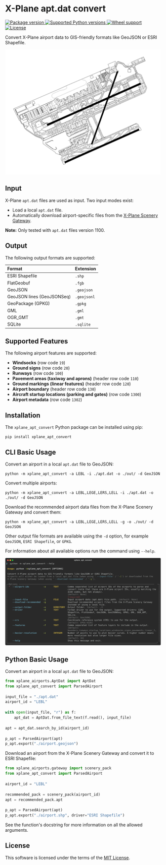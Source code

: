 # X-Plane apt.dat convert

<a href="https://pypi.org/project/xplane-apt-convert/" target="_blank">
    <img src="https://img.shields.io/pypi/v/xplane_apt_convert.svg" alt="Package version">
</a>
<a href="https://pypi.org/project/xplane-apt-convert/" target="_blank">
    <img src="https://img.shields.io/pypi/pyversions/xplane_apt_convert.svg" alt="Supported Python versions">
</a>
<a href="https://pypi.org/project/xplane-apt-convert/" target="_blank">
    <img src="https://img.shields.io/pypi/wheel/xplane_apt_convert.svg" alt="Wheel support">
</a>
<a href="https://pypi.org/project/xplane-apt-convert/" target="_blank">
    <img src="https://img.shields.io/pypi/l/xplane_apt_convert.svg" alt="License">
</a>

Convert X-Plane airport data to GIS-friendly formats like GeoJSON or ESRI Shapefile.

[![Example LELL airport layout](https://raw.githubusercontent.com/CarlosBergillos/xplane_apt_convert/main/images/example_LEBL.png)](https://raw.githubusercontent.com/CarlosBergillos/xplane_apt_convert/main/images/example_LEBL.png)


## Input

X-Plane `apt.dat` files are used as input.
Two input modes exist:

- Load a local `apt.dat` file.
- Automatically download airport-specific files from the [X-Plane Scenery Gateway](https://gateway.x-plane.com/).

**Note:** Only tested with `apt.dat` files version 1100.


## Output

The following output formats are supported:

| Format                     | Extension   |
| :------------------------- | :---------- |
| ESRI Shapefile             | `.shp`      |
| FlatGeobuf                 | `.fgb`      |
| GeoJSON                    | `.geojson`  |
| GeoJSON lines (GeoJSONSeq) | `.geojsonl` |
| GeoPackage (GPKG)          | `.gpkg`     |
| GML                        | `.gml`      |
| OGR_GMT                    | `.gmt`      |
| SQLite                     | `.sqlite`   |


## Supported Features

The following airport features are supported:

- **Windsocks** (row code `19`)
- **Ground signs** (row code `20`)
- **Runways** (row code `100`)
- **Pavement areas (taxiway and aprons)** (header row code `110`)
- **Ground markings (linear features)** (header row code `120`)
- **Airport boundary** (header row code `130`)
- **Aircraft startup locations (parking and gates)** (row code `1300`)
- **Airport metadata** (row code `1302`)


## Installation

The `xplane_apt_convert` Python package can be installed using pip:

```console
pip install xplane_apt_convert
```


## CLI Basic Usage

Convert an airport in a local `apt.dat` file to GeoJSON:

```console
python -m xplane_apt_convert -a LEBL -i ./apt.dat -o ./out/ -d GeoJSON
```


Convert multiple airports:

```console
python -m xplane_apt_convert -a LEBL,LEGE,LERS,LELL -i ./apt.dat -o ./out/ -d GeoJSON
```


Download the recommended airport data files from the X-Plane Scenery Gateway and convert them:

```console
python -m xplane_apt_convert -a LEBL,LEGE,LERS,LELL -g -o ./out/ -d GeoJSON
```

Other output file formats are available using the `-d` option, for example `GeoJSON`, `ESRI Shapefile`, or `GPKG`.

For information about all available options run the command using `--help`.

[![CLI help](https://raw.githubusercontent.com/CarlosBergillos/xplane_apt_convert/main/images/cli_help.svg)](https://raw.githubusercontent.com/CarlosBergillos/xplane_apt_convert/main/images/cli_help.svg)


## Python Basic Usage

Convert an airport in a local `apt.dat` file to GeoJSON:

```python
from xplane_airports.AptDat import AptDat
from xplane_apt_convert import ParsedAirport

input_file = "./apt.dat"
airport_id = "LEBL"

with open(input_file, "r") as f:
    apt_dat = AptDat.from_file_text(f.read(), input_file)

apt = apt_dat.search_by_id(airport_id)

p_apt = ParsedAirport(apt)
p_apt.export("./airport.geojson")
```


Download an airport from the X-Plane Scenery Gateway and convert it to ESRI Shapefile:

```python
from xplane_airports.gateway import scenery_pack
from xplane_apt_convert import ParsedAirport

airport_id = "LEBL"

recommended_pack = scenery_pack(airport_id)
apt = recommended_pack.apt

p_apt = ParsedAirport(apt)
p_apt.export("./airport.shp", driver="ESRI Shapefile")
```

See the function's docstring for more information on all the allowed arguments.


## License

This software is licensed under the terms of the [MIT License](LICENSE).
